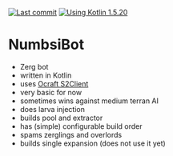 [![Last commit](https://img.shields.io/github/last-commit/weaselflink/star-cruiser)](https://github.com/weaselflink/star-cruiser/commits/master)
[![Using Kotlin 1.5.20](https://img.shields.io/badge/kotlin-1.5.30--RC-blue)](https://blog.jetbrains.com/kotlin/2021/06/kotlin-1-5-20-released/)

# NumbsiBot

* Zerg bot
* written in Kotlin
* uses [Ocraft S2Client](https://github.com/ocraft/ocraft-s2client)
* very basic for now
* sometimes wins against medium terran AI
* does larva injection
* builds pool and extractor
* has (simple) configurable build order
* spams zerglings and overlords
* builds single expansion (does not use it yet)
